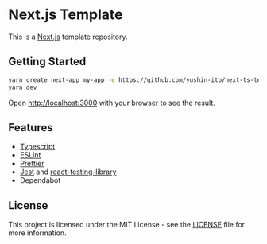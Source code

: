 # Next.js Template
This is a [Next.js](https://nextjs.org/) template repository.

## Getting Started

```bash
yarn create next-app my-app -e https://github.com/yushin-ito/next-ts-template
yarn dev
```

Open [http://localhost:3000](http://localhost:3000) with your browser to see the result.

## Features

- [Typescript](https://www.typescriptlang.org/)
- [ESLint](https://eslint.org/)
- [Prettier](https://prettier.io/)
- [Jest](https://jestjs.io/) and [react-testing-library](https://testing-library.com/docs/react-testing-library/intro)
- Dependabot

## License
This project is licensed under the MIT License - see the [LICENSE](./LICENSE) file for more information.


